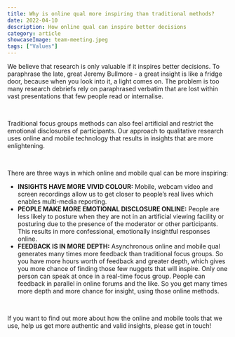 ```yaml
---
title: Why is online qual more inspiring than traditional methods?
date: 2022-04-10
description: How online qual can inspire better decisions
category: article
showcaseImage: team-meeting.jpeg
tags: ["Values"]
---
```

We believe that research is only valuable if it inspires better decisions.  To paraphrase the late, great Jeremy Bullmore - a great insight is like a fridge door, because when you look into it, a light comes on. The problem is too many research debriefs rely on paraphrased verbatim that are lost within vast presentations that few people read or internalise.

<br/>

Traditional focus groups methods can also feel artificial and restrict the emotional disclosures of participants. Our approach to qualitative research uses online and mobile technology that results in insights that are more enlightening.

<br />

There are three ways in which online and mobile qual can be more inspiring:
<br />
* **INSIGHTS HAVE MORE VIVID COLOUR:** Mobile, webcam video and screen recordings allow us to get closer to people’s real lives which enables multi-media reporting. 
* **PEOPLE MAKE MORE EMOTIONAL DISCLOSURE ONLINE:**  People are less likely to posture when they are not in an artificial viewing facility or posturing due to the presence of the moderator or other participants.  This results in more confessional, emotionally insightful responses online. 
* **FEEDBACK IS IN MORE DEPTH:** Asynchronous online and mobile qual generates many times more feedback than traditional focus groups. So you have more hours worth of feedback and greater depth, which gives you more chance of finding those few nuggets that will inspire. Only one person can speak at once in a real-time focus group. People can feedback in parallel in online forums and the like. So you get many times more depth and more chance for insight, using those online methods. 

<br/>

If you want to find out more about how the online and mobile tools that we use, help us get more authentic and valid insights, please get in touch! 